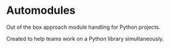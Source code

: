 # Automodules

Out of the box approach module handling for Python projects.

Created to help teams work on a Python library simultaneously.
